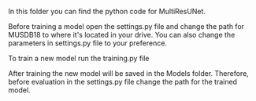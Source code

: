 In this folder you can find the python code for MultiResUNet. 

Before training a model open the settings.py file and change the path for MUSDB18 to where it's located in your drive.
You can also change the parameters in settings.py file to your preference.

To train a new model run the training.py file

After training the new model will be saved in the Models folder. Therefore, before evaluation in the settings.py file change the path for the trained model.
